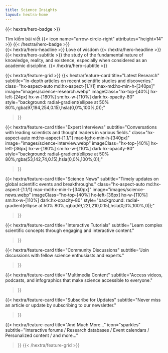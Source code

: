 ```yaml
---
title: Science Insights
layout: hextra-home
---
```


{{< hextra/hero-badge >}}
  <div class="hx-w-2 hx-h-2 hx-rounded-full hx-bg-secondary-400"></div>
  <span>Tìm kiếm bài viết</span>
  {{< icon name="arrow-circle-right" attributes="height=14" >}}
{{< /hextra/hero-badge >}}

<div class="hx-mt-6 hx-mb-6">
  {{< hextra/hero-headline >}}
    Love of wisdom
  {{< /hextra/hero-headline >}}
</div>

<div class="hx-mb-12">
  {{< hextra/hero-subtitle >}}
    the study of the fundamental nature of knowledge, reality, and existence, especially when considered as an academic discipline.
  {{< /hextra/hero-subtitle >}}
</div>


<div class="hx-mt-6"></div>

{{< hextra/feature-grid >}}
  {{< hextra/feature-card
    title="Latest Research"
    subtitle="In-depth articles on recent scientific studies and discoveries."
    class="hx-aspect-auto md:hx-aspect-[1.1/1] max-md:hx-min-h-[340px]"
    image="images/science-research.webp"
    imageClass="hx-top-[40%] hx-left-[24px] hx-w-[180%] sm:hx-w-[110%] dark:hx-opacity-80"
    style="background: radial-gradient(ellipse at 50% 80%,rgba(97,194,254,0.15),hsla(0,0%,100%,0));"
  >}}
  
  {{< hextra/feature-card
    title="Expert Interviews"
    subtitle="Conversations with leading scientists and thought leaders in various fields."
    class="hx-aspect-auto md:hx-aspect-[1.1/1] max-lg:hx-min-h-[340px]"
    image="images/science-interview.webp"
    imageClass="hx-top-[40%] hx-left-[36px] hx-w-[180%] sm:hx-w-[110%] dark:hx-opacity-80"
    style="background: radial-gradient(ellipse at 50% 80%,rgba(53,142,74,0.15),hsla(0,0%,100%,0));"
  >}}
  
  {{< hextra/feature-card
    title="Science News"
    subtitle="Timely updates on global scientific events and breakthroughs."
    class="hx-aspect-auto md:hx-aspect-[1.1/1] max-md:hx-min-h-[340px]"
    image="images/science-news.webp"
    imageClass="hx-top-[40%] hx-left-[36px] hx-w-[110%] sm:hx-w-[110%] dark:hx-opacity-80"
    style="background: radial-gradient(ellipse at 50% 80%,rgba(59,221,210,0.15),hsla(0,0%,100%,0));"
  >}}
  
  {{< hextra/feature-card
    title="Interactive Tutorials"
    subtitle="Learn complex scientific concepts through engaging and interactive content."
  >}}
  
  {{< hextra/feature-card
    title="Community Discussions"
    subtitle="Join discussions with fellow science enthusiasts and experts."
  >}}
  
  {{< hextra/feature-card
    title="Multimedia Content"
    subtitle="Access videos, podcasts, and infographics that make science accessible to everyone."
  >}}
  
  {{< hextra/feature-card
    title="Subscribe for Updates"
    subtitle="Never miss an article or update by subscribing to our newsletter."
  >}}
  
  {{< hextra/feature-card
    title="And Much More..."
    icon="sparkles"
    subtitle="Interactive forums / Research databases / Event calendars / Personalized content / and more..."
  >}}
{{< /hextra/feature-grid >}}

